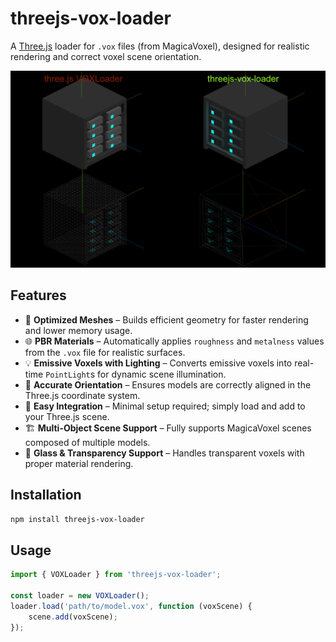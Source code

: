 # threejs-vox-loader

A [Three.js](https://threejs.org/) loader for `.vox` files (from MagicaVoxel), designed for realistic rendering and correct voxel scene orientation.

![Comparison](docs/comparison.png)

## Features

* 🔧 **Optimized Meshes** – Builds efficient geometry for faster rendering and lower memory usage.
* 🌐 **PBR Materials** – Automatically applies `roughness` and `metalness` values from the `.vox` file for realistic surfaces.
* 💡 **Emissive Voxels with Lighting** – Converts emissive voxels into real-time `PointLight`s for dynamic scene illumination.
* 🎯 **Accurate Orientation** – Ensures models are correctly aligned in the Three.js coordinate system.
* 🧩 **Easy Integration** – Minimal setup required; simply load and add to your Three.js scene.
* 🏗️ **Multi-Object Scene Support** – Fully supports MagicaVoxel scenes composed of multiple models.
* 🧊 **Glass & Transparency Support** – Handles transparent voxels with proper material rendering.

## Installation

```bash
npm install threejs-vox-loader
```

## Usage

```javascript
import { VOXLoader } from 'threejs-vox-loader';

const loader = new VOXLoader();
loader.load('path/to/model.vox', function (voxScene) {
    scene.add(voxScene);
});
```